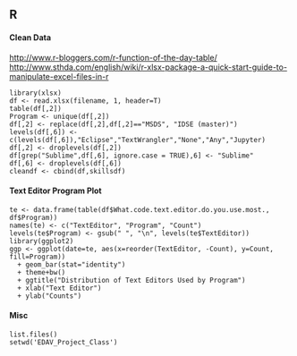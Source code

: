 ## R

#### Clean Data
<http://www.r-bloggers.com/r-function-of-the-day-table/>
<http://www.sthda.com/english/wiki/r-xlsx-package-a-quick-start-guide-to-manipulate-excel-files-in-r>

```{r, eval=FALSE}
library(xlsx)
df <- read.xlsx(filename, 1, header=T)
table(df[,2])
Program <- unique(df[,2])
df[,2] <- replace(df[,2],df[,2]=="MSDS", "IDSE (master)")
levels(df[,6]) <- c(levels(df[,6]),"Eclipse","TextWrangler","None","Any","Jupyter)
df[,2] <- droplevels(df[,2])
df[grep("Sublime",df[,6], ignore.case = TRUE),6] <- "Sublime"
df[,6] <- droplevels(df[,6])
cleandf <- cbind(df,skillsdf)
```

#### Text Editor Program Plot

```{r, eval=FALSE}
te <- data.frame(table(df$What.code.text.editor.do.you.use.most., df$Program))
names(te) <- c("TextEditor", "Program", "Count")
levels(te$Program) <- gsub(" ", "\n", levels(te$TextEditor))
library(ggplot2)
ggp <- ggplot(date=te, aes(x=reorder(TextEditor, -Count), y=Count, fill=Program))
  + geom_bar(stat="identity")
  + theme+bw()
  + ggtitle("Distribution of Text Editors Used by Program")
  + xlab("Text Editor")
  + ylab("Counts")

```

#### Misc

```{r, eval=FALSE}
list.files()
setwd('EDAV_Project_Class')
```